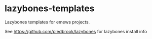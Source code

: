 # lazybones-templates
Lazybones templates for emews projects.

See https://github.com/pledbrook/lazybones for lazybones install info
